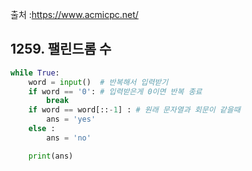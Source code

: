 출처 :https://www.acmicpc.net/



## 1259. 팰린드롬 수
```python
while True:
    word = input()  # 반복해서 입력받기
    if word == '0': # 입력받은게 0이면 반복 종료
        break
    if word == word[::-1] : # 원래 문자열과 회문이 같을때
        ans = 'yes'
    else :
        ans = 'no'

    print(ans)
```




